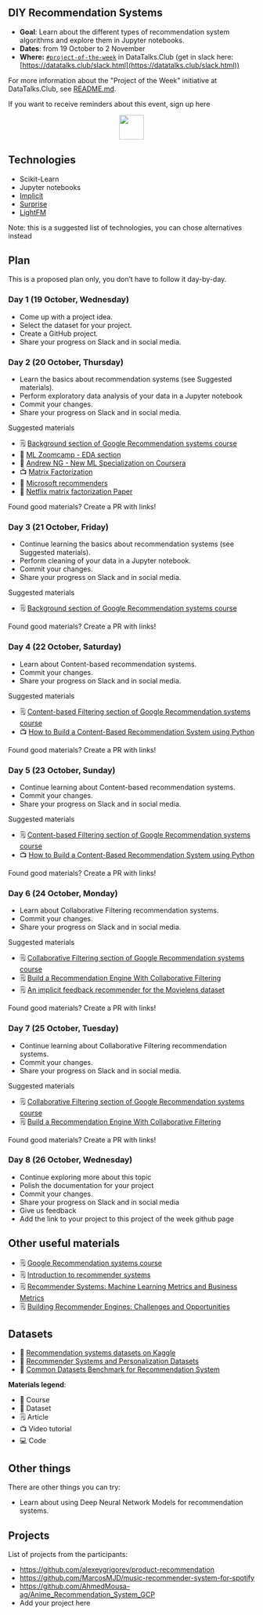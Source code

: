 ## DIY Recommendation Systems

* **Goal**: Learn about the different types of recommendation system algorithms and explore them in Jupyter notebooks. 
* **Dates**: from 19 October to 2 November
* **Where:** [`#project-of-the-week`](https://app.slack.com/client/T01ATQK62F8/C02BP4FQH36) in DataTalks.Club (get in slack here: [https://datatalks.club/slack.html](https://datatalks.club/slack.html))

For more information about the "Project of the Week" initiative
at DataTalks.Club, see [README.md](README.md).

If you want to receive reminders about this event, sign up here

<p align="center">
  <a href="https://lu.ma/dtc-potw-recsys1"><img src="https://user-images.githubusercontent.com/875246/185755203-17945fd1-6b64-46f2-8377-1011dcb1a444.png" height="50" /></a>
</p>

## Technologies 

* Scikit-Learn
* Jupyter notebooks
* [Implicit](https://implicit.readthedocs.io/en/latest/)
* [Surprise](https://github.com/NicolasHug/Surprise)
* [LightFM](https://making.lyst.com/lightfm/docs/index.html)

Note: this is a suggested list of technologies, you can chose
alternatives instead

## Plan

This is a proposed plan only, you don’t have to follow it day-by-day.

### Day 1 (19 October, Wednesday)

* Come up with a project idea.
* Select the dataset for your project.
* Create a GitHub project.
* Share your progress on Slack and in social media.


### Day 2 (20 October, Thursday)

* Learn the basics about recommendation systems (see Suggested materials).
* Perform exploratory data analysis of your data in a Jupyter notebook
* Commit your changes.
* Share your progress on Slack and in social media.

Suggested materials

* 🗒️ [Background section of Google Recommendation systems course](https://developers.google.com/machine-learning/recommendation)
* 🏫 [ML Zoomcamp - EDA section](https://github.com/alexeygrigorev/mlbookcamp-code/blob/master/course-zoomcamp/02-regression/03-eda.md)
* 🏫 [Andrew NG - New ML Specialization on Coursera](https://www.coursera.org/learn/unsupervised-learning-recommenders-reinforcement-learning/home/week/2)
* 📺 [Matrix Factorization ](https://www.youtube.com/watch?v=ZspR5PZemcs)
* 🏫 [Microsoft recommenders](https://github.com/microsoft/recommenders)
* 🏫 [Netflix matrix factorization Paper](https://datajobs.com/data-science-repo/Recommender-Systems-%5BNetflix%5D.pdf)


Found good materials? Create a PR with links!



### Day 3 (21 October, Friday)

* Continue learning the basics about recommendation systems (see Suggested materials).
* Perform cleaning of your data in a Jupyter notebook.
* Commit your changes.
* Share your progress on Slack and in social media.

Suggested materials

* 🗒️ [Background section of Google Recommendation systems course](https://developers.google.com/machine-learning/recommendation)


Found good materials? Create a PR with links!

### Day 4 (22 October, Saturday)

* Learn about Content-based recommendation systems.
* Commit your changes.
* Share your progress on Slack and in social media.

Suggested materials

* 🗒️ [Content-based Filtering section of Google Recommendation systems course](https://developers.google.com/machine-learning/recommendation/content-based/basics)
* 📺 [How to Build a Content-Based Recommendation System using Python](https://www.youtube.com/watch?v=ijtxuF_5kEU)

Found good materials? Create a PR with links!

### Day 5 (23 October, Sunday)

* Continue learning about Content-based recommendation systems.
* Commit your changes.
* Share your progress on Slack and in social media.

Suggested materials

* 🗒️ [Content-based Filtering section of Google Recommendation systems course](https://developers.google.com/machine-learning/recommendation/content-based/basics)
* 📺 [How to Build a Content-Based Recommendation System using Python](https://www.youtube.com/watch?v=ijtxuF_5kEU)

Found good materials? Create a PR with links!

### Day 6 (24 October, Monday)

* Learn about Collaborative Filtering recommendation systems.
* Commit your changes.
* Share your progress on Slack and in social media.

Suggested materials

* 🗒️ [Collaborative Filtering section of Google Recommendation systems course](https://developers.google.com/machine-learning/recommendation/collaborative/basics)
* 🗒️ [Build a Recommendation Engine With Collaborative Filtering](https://realpython.com/build-recommendation-engine-collaborative-filtering/)
* 🗒️ [An implicit feedback recommender for the Movielens dataset](https://making.lyst.com/lightfm/docs/examples/movielens_implicit.html)

Found good materials? Create a PR with links!

### Day 7 (25 October, Tuesday)

* Continue learning about Collaborative Filtering recommendation systems.
* Commit your changes.
* Share your progress on Slack and in social media.

Suggested materials

* 🗒️ [Collaborative Filtering section of Google Recommendation systems course](https://developers.google.com/machine-learning/recommendation/collaborative/basics)
* 🗒️ [Build a Recommendation Engine With Collaborative Filtering](https://realpython.com/build-recommendation-engine-collaborative-filtering/)

Found good materials? Create a PR with links!

### Day 8 (26 October, Wednesday)

- Continue exploring more about this topic
- Polish the documentation for your project
- Commit your changes.
- Share your progress on Slack and in social media
- Give us feedback
- Add the link to your project to this project of the week github page

## Other useful materials 

* 🗒️ [Google Recommendation systems course](https://developers.google.com/machine-learning/recommendation)
* 🗒️ [Introduction to recommender systems](https://towardsdatascience.com/introduction-to-recommender-systems-6c66cf15ada)
* 🗒️ [Recommender Systems: Machine Learning Metrics and Business Metrics](https://neptune.ai/blog/recommender-systems-metrics)
* 🗒️ [Building Recommender Engines: Challenges and Opportunities](https://youtu.be/PjVEan8QgCI)


## Datasets

* 💾 [Recommendation systems datasets on Kaggle](https://www.kaggle.com/datasets?search=recommendation+systems)
* 💾 [Recommender Systems and Personalization Datasets](https://cseweb.ucsd.edu/~jmcauley/datasets.html)
* 💾 [Common Datasets Benchmark for Recommendation System](https://medium.com/data-folks-indonesia/common-datasets-benchmark-for-recommendation-system-933c4d956b7b)

**Materials legend**:

* 🏫 Course
* 💾 Dataset
* 🗒️ Article
* 📺 Video tutorial
* 💻 Code

## Other things

There are other things you can try:

* Learn about using Deep Neural Network Models for recommendation systems.


## Projects

List of projects from the participants:

* https://github.com/alexeygrigorev/product-recommendation
* https://github.com/MarcosMJD/music-recommender-system-for-spotify
* https://github.com/AhmedMousa-ag/Anime_Recommendation_System_GCP
* Add your project here
